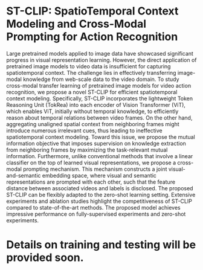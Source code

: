 # ST-CLIP: SpatioTemporal Context Modeling and Cross-Modal Prompting for Action Recognition

Large pretrained models applied to image data have showcased significant progress in visual representation learning. However, the direct application of pretrained image models to video data is insufficient for capturing spatiotemporal context. The challenge lies in effectively transferring image-modal knowledge from web-scale data to the video domain. To study cross-modal transfer learning of pretrained image models for video action recognition, we propose a novel ST-CLIP for efficient spatiotemporal context modeling. Specifically, ST-CLIP incorporates the lightweight Token Reasoning Unit (TokRea) into each encoder of Vision Transformer (ViT), which enables ViT, initially without temporal knowledge, to efficiently reason about temporal relations between video frames. On the other hand, aggregating unaligned spatial context from neighboring frames might introduce numerous irrelevant cues, thus leading to ineffective spatiotemporal context modeling. Toward this issue, we propose the mutual information objective that imposes supervision on knowledge extraction from neighboring frames by maximizing the task-relevant mutual information. Furthermore, unlike conventional methods that involve a linear classifier on the top of learned visual representations, we propose a cross-modal prompting mechanism. This mechanism constructs a joint visual-and-semantic embedding space, where visual and semantic representations are prompted with each other, such that the feature distance between associated videos and labels is disclosed. The proposed ST-CLIP can be flexibly adapted to the zero-shot learning setting. Extensive experiments and ablation studies highlight the competitiveness of ST-CLIP compared to state-of-the-art methods. The proposed model achieves impressive performance on fully-supervised experiments and zero-shot experiments.


# Details on training and testing will be provided soon.
